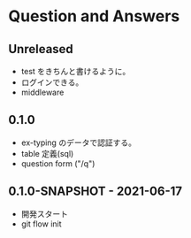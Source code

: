 # Question and Answers

## Unreleased
- test をきちんと書けるように。
- ログインできる。
- middleware

## 0.1.0
- ex-typing のデータで認証する。
- table 定義(sql)
- question form ("/q")

## 0.1.0-SNAPSHOT - 2021-06-17
- 開発スタート
- git flow init
